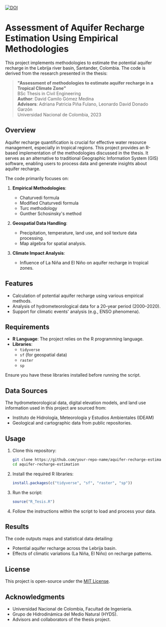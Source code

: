 [![DOI](https://zenodo.org/badge/655962123.svg)](https://doi.org/10.5281/zenodo.14286424)

# Assessment of Aquifer Recharge Estimation Using Empirical Methodologies

This project implements methodologies to estimate the potential aquifer recharge in the Lebrija river basin, Santander, Colombia. The code is derived from the research presented in the thesis:

> **"Assessment of methodologies to estimate aquifer recharge in a Tropical Climate Zone"**  
> BSc Thesis in Civil Engineering  
> **Author**: David Camilo Gómez Medina  
> **Advisors**: Adriana Patricia Piña Fulano, Leonardo David Donado Garzón  
> Universidad Nacional de Colombia, 2023

## Overview

Aquifer recharge quantification is crucial for effective water resource management, especially in tropical regions. This project provides an R-based implementation of the methodologies discussed in the thesis. It serves as an alternative to traditional Geographic Information System (GIS) software, enabling users to process data and generate insights about aquifer recharge.

The code primarily focuses on:

1. **Empirical Methodologies**:
   - Chaturvedi formula
   - Modified Chaturvedi formula
   - Turc methodology
   - Gunther Schosinsky's method

2. **Geospatial Data Handling**:
   - Precipitation, temperature, land use, and soil texture data processing.
   - Map algebra for spatial analysis.

3. **Climate Impact Analysis**:
   - Influence of La Niña and El Niño on aquifer recharge in tropical zones.

## Features

- Calculation of potential aquifer recharge using various empirical methods.
- Analysis of hydrometeorological data for a 20-year period (2000–2020).
- Support for climatic events' analysis (e.g., ENSO phenomena).

## Requirements

- **R Language**: The project relies on the R programming language.
- **Libraries**:
  - `tidyverse`
  - `sf` (for geospatial data)
  - `raster`
  - `sp`

Ensure you have these libraries installed before running the script.

## Data Sources

The hydrometeorological data, digital elevation models, and land use information used in this project are sourced from:
- Instituto de Hidrología, Meteorología y Estudios Ambientales (IDEAM)
- Geological and cartographic data from public repositories.

## Usage

1. Clone this repository:
   ```bash
   git clone https://github.com/your-repo-name/aquifer-recharge-estimation.git
   cd aquifer-recharge-estimation
   ```

2. Install the required R libraries:
   ```R
   install.packages(c("tidyverse", "sf", "raster", "sp"))
   ```

3. Run the script:
   ```R
   source("R_Tesis.R")
   ```

4. Follow the instructions within the script to load and process your data.

## Results

The code outputs maps and statistical data detailing:
- Potential aquifer recharge across the Lebrija basin.
- Effects of climatic variations (La Niña, El Niño) on recharge patterns.

## License

This project is open-source under the [MIT License](LICENSE).

## Acknowledgments

- Universidad Nacional de Colombia, Facultad de Ingeniería.
- Grupo de Hidrodinámica del Medio Natural (HYDS).
- Advisors and collaborators of the thesis project.

